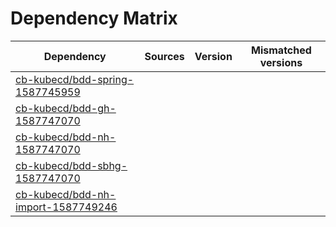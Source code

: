 # Dependency Matrix

Dependency | Sources | Version | Mismatched versions
---------- | ------- | ------- | -------------------
[cb-kubecd/bdd-spring-1587745959](https://github.com/cb-kubecd/bdd-spring-1587745959.git) |  | []() | 
[cb-kubecd/bdd-gh-1587747070](https://github.com/cb-kubecd/bdd-gh-1587747070.git) |  | []() | 
[cb-kubecd/bdd-nh-1587747070](https://github.com/cb-kubecd/bdd-nh-1587747070.git) |  | []() | 
[cb-kubecd/bdd-sbhg-1587747070](https://github.com/cb-kubecd/bdd-sbhg-1587747070.git) |  | []() | 
[cb-kubecd/bdd-nh-import-1587749246](https://github.com/cb-kubecd/bdd-nh-import-1587749246.git) |  | []() | 
